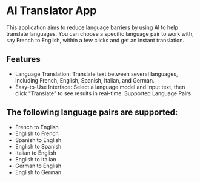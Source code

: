 # AI Translator App


This application aims to reduce language barriers by using AI to help translate languages. You can choose a specific language pair to work with, say French to English, within a few clicks and get an instant translation.

## Features
- Language Translation: Translate text between several languages, including French, English, Spanish, Italian, and German.
- Easy-to-Use Interface: Select a language model and input text, then click "Translate" to see results in real-time.
Supported Language Pairs
## The following language pairs are supported:
- French to English
- English to French
- Spanish to English
- English to Spanish
- Italian to English
- English to Italian
- German to English
- English to German
